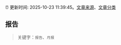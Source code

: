 :alarm_clock: 更新时间: 2025-10-23 11:39:45。[文章来源](/README.md)、[文章分类](/TAGS.md)

## 报告


> 关键字：`报告`、`月报`



